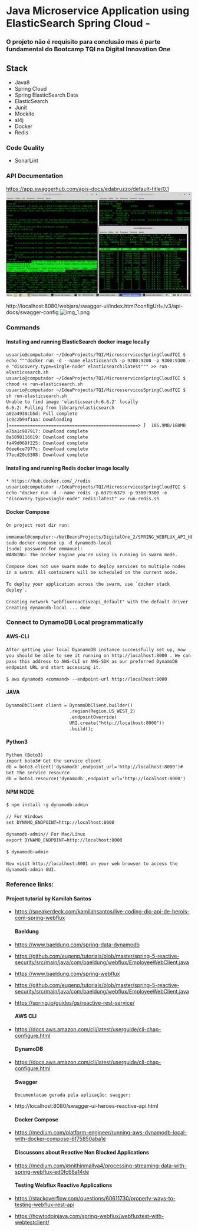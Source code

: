 
# Java Microservice Application using ElasticSearch Spring Cloud - 
### O projeto não é requisito para conclusão mas é parte fundamental do Bootcamp TQI na Digital Innovation One

## Stack 

  * Java8
  * Spring Cloud
  * Spring ElasticSearch Data
  * ElasticSearch
  * Junit
  * Mockito
  * sl4j
  * Docker
  * Redis
  
### Code Quality
    
* SonarLint



### API Documentation

https://app.swaggerhub.com/apis-docs/edabruzzo/default-title/0.1
![img.png](img.png)

http://localhost:8080/webjars/swagger-ui/index.html?configUrl=/v3/api-docs/swagger-config
![img_1.png](img_1.png)


### Commands
#### Installing and running ElasticSearch docker image locally 
    usuario@computador ~/IdeaProjects/TQI/MicrosservicosSpringCloudTQI $ echo """docker run -d --name elasticsearch -p 9200:9200 -p 9300:9300 -e "discovery.type=single-node" elasticsearch:latest""" >> run-elasticsearch.sh
    usuario@computador ~/IdeaProjects/TQI/MicrosservicosSpringCloudTQI $ chmod +x run-elasticsearch.sh
    usuario@computador ~/IdeaProjects/TQI/MicrosservicosSpringCloudTQI $ sh run-elasticsearch.sh
    Unable to find image 'elasticsearch:6.6.2' locally
    6.6.2: Pulling from library/elasticsearch
    a02a4930cb5d: Pull complete
    1c0c2b94f1aa: Downloading [=================================================> ]  185.9MB/188MB
    e7ba1c987917: Download complete
    8a5898116619: Download complete
    fa49d069f225: Download complete
    0dee6ce7977c: Download complete
    77ecd20c6308: Download complete

#### Installing and running Redis docker image locally
    * https://hub.docker.com/_/redis
    usuario@computador ~/IdeaProjects/TQI/MicrosservicosSpringCloudTQI $ echo "docker run -d --name redis -p 6379:6379 -p 9300:9300 -e "discovery.type=single-node" redis:latest" >> run-redis.sh



#### Docker Compose
    On project root dir run:

    emmanuel@computer:~/NetBeansProjects/DigitalOne_2/SPRING_WEBFLUX_API_HEROES_EMM/WebFluxReactiveAPI$ sudo docker-compose up -d dynamodb-local
    [sudo] password for emmanuel:
    WARNING: The Docker Engine you're using is running in swarm mode.
    
    Compose does not use swarm mode to deploy services to multiple nodes in a swarm. All containers will be scheduled on the current node.
    
    To deploy your application across the swarm, use `docker stack deploy`.
    
    Creating network "webfluxreactiveapi_default" with the default driver
    Creating dynamodb-local ... done

### Connect to DynamoDB Local programmatically
#### AWS-CLI

    After getting your local DyanamoDB instance successfully set up, now you should be able to see it running on http://localhost:8000 . We can pass this address to AWS-CLI or AWS-SDK as our preferred DynamoDB endpoint URL and start accessing it.
    
    $ aws dynamodb <command> --endpoint-url http://localhost:8000
    
#### JAVA
    DynamoDbClient client = DynamoDbClient.builder()
                            .region(Region.US_WEST_2)
                            .endpointOverride(
                            URI.create("http://localhost:8000"))
                            .build();


#### Python3
    Python (Boto3)
    import boto3# Get the service client
    db = boto3.client('dynamodb',endpoint_url='http://localhost:8000')# Get the service resource
    db = boto3.resource('dynamodb',endpoint_url='http://localhost:8000')

#### NPM NODE
    $ npm install -g dynamodb-admin

    // For Windows
    set DYNAMO_ENDPOINT=http://localhost:8000
    
    dynamodb-admin// For Mac/Linux
    export DYNAMO_ENDPOINT=http://localhost:8000 

    $ dynamodb-admin
    
    Now visit http://localhost:8001 on your web browser to access the dynamodb-admin GUI.

### Reference links: 
#### Project tutorial by Kamilah Santos
+ https://speakerdeck.com/kamilahsantos/live-coding-dio-api-de-herois-com-spring-webflux
   
    #### Baeldung
+ https://www.baeldung.com/spring-data-dynamodb
+ https://github.com/eugenp/tutorials/blob/master/spring-5-reactive-security/src/main/java/com/baeldung/webflux/EmployeeWebClient.java
+ https://www.baeldung.com/spring-webflux
+ https://github.com/eugenp/tutorials/blob/master/spring-5-reactive-security/src/main/java/com/baeldung/webflux/EmployeeWebClient.java
+ https://spring.io/guides/gs/reactive-rest-service/

    #### AWS CLI
+ https://docs.aws.amazon.com/cli/latest/userguide/cli-chap-configure.html

    #### DynamoDB
+ https://docs.aws.amazon.com/cli/latest/userguide/cli-chap-configure.html
    
    #### Swagger
      Documentacao gerada pela aplicação: swagger: 
+ http://localhost:8080/swagger-ui-heroes-reactive-api.html

    #### Docker Compose
+ https://medium.com/platform-engineer/running-aws-dynamodb-local-with-docker-compose-6f75850aba1e

    #### Discussons about Reactive Non Blocked Applications
+ https://medium.com/@nithinmallya4/processing-streaming-data-with-spring-webflux-ed0fc68a14de

    #### Testing Webflux Reactive Applications
+ https://stackoverflow.com/questions/60611730/properly-ways-to-testing-webflux-rest-api
+ https://howtodoinjava.com/spring-webflux/webfluxtest-with-webtestclient/

